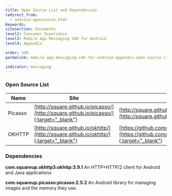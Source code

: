 ```yaml
---
title: Open Source List and Dependencies
redirect_from:
  - android-opensource.html
Keywords:
sitesection: Documents
level2: Consumer Experience
level3: Mobile App Messaging SDK for Android
level4: Appendix

order: 340
permalink: mobile-app-messaging-sdk-for-android-appendix-open-source-list-and-dependencies.html

indicator: messaging
---
```


### Open Source List

| Name                | Site                                                    | License                                                                     |
|---------------------|---------------------------------------------------------|-----------------------------------------------------------------------------|
| Picasso             | [http://square.github.io/picasso/](http://square.github.io/picasso/){:target="_blank"}                        | [http://square.github.io/picasso/#license](http://square.github.io/picasso/#license){:target="_blank"}                                    |
| OKHTTP              | [http://square.github.io/okhttp/](http://square.github.io/okhttp/){:target="_blank"}                         | [https://github.com/square/okhttp/blob/master/LICENSE.txt](https://github.com/square/okhttp/blob/master/LICENSE.txt){:target="_blank"}                    |

### Dependencies

**com.squareup.okhttp3:okhttp:3.9.1**
An HTTP+HTTP/2 client for Android and Java applications

**com.squareup.picasso:picasso:2.5.2**
An Android library for managing images and the memory they use.
